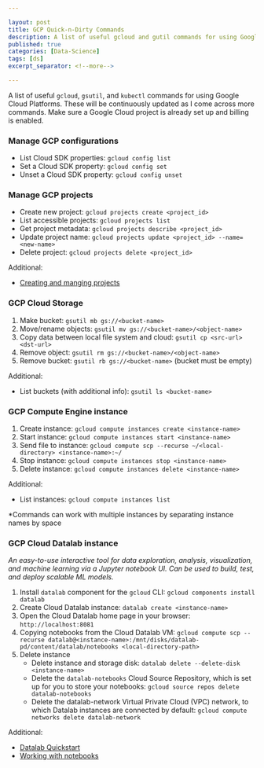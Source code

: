 ```yaml
---

layout: post
title: GCP Quick-n-Dirty Commands
description: A list of useful gcloud and gutil commands for using Google Cloud Platforms services
published: true
categories: [Data-Science]
tags: [ds]
excerpt_separator: <!--more-->

---
```


A list of useful `gcloud`, `gsutil`, and `kubectl` commands for using Google Cloud Platforms. These will be continuously updated as I come across more commands. Make sure a Google Cloud project is already set up and billing is enabled.

<!--more-->

### Manage GCP configurations

* List Cloud SDK properties: `gcloud config list`
* Set a Cloud SDK property: `gcloud config set`
* Unset a Cloud SDK property: `gcloud config unset`

### Manage GCP projects

* Create new project: `gcloud projects create <project_id>`
* List accessible projects: `gcloud projects list`
* Get project metadata: `gcloud projects describe <project_id>`
* Update project name: `gcloud projects update <project_id> --name=<new-name>`
* Delete project: `gcloud projects delete <project_id>`

Additional: 
* [Creating and manging projects](https://cloud.google.com/resource-manager/docs/creating-managing-projects)

### GCP Cloud Storage

1. Make bucket: `gsutil mb gs://<bucket-name>`
2. Move/rename objects: `gsutil mv gs://<bucket-name>/<object-name>`
3. Copy data between local file system and cloud: `gsutil cp <src-url> <dst-url>`
3. Remove object: `gsutil rm gs://<bucket-name>/<object-name>`
4. Remove bucket: `gsutil rb gs://<bucket-name>` (bucket must be empty)

Additional: 

* List buckets (with additional info): `gsutil ls <bucket-name>`

### GCP Compute Engine instance

1. Create instance: `gcloud compute instances create <instance-name>`  
2. Start instance: `gcloud compute instances start <instance-name>`  
3. Send file to instance: `gcloud compute scp --recurse ~/<local-directory> <instance-name>:~/`
4. Stop instance: `gcloud compute instances stop <instance-name>`  
5. Delete instance: `gcloud compute instances delete <instance-name>`

Additional: 

* List instances: `gcloud compute instances list`  

\*Commands can work with multiple instances by separating instance names by space

### GCP Cloud Datalab instance

*An easy-to-use interactive tool for data exploration, analysis, visualization, and machine learning via a Jupyter notebook UI. Can be used to build, test, and deploy scalable ML models.*

1. Install `datalab` component for the `gcloud` CLI: `gcloud components install datalab`
2. Create Cloud Datalab instance: `datalab create <instance-name>`
3. Open the Cloud Datalab home page in your browser: `http://localhost:8081`
4. Copying notebooks from the Cloud Datalab VM: `gcloud compute scp --recurse datalab@<instance-name>:/mnt/disks/datalab-pd/content/datalab/notebooks <local-directory-path>`
5. Delete instance 
	* Delete instance and storage disk: `datalab delete --delete-disk <instance-name>`
	* Delete the `datalab-notebooks` Cloud Source Repository, which is set up for you to store your notebooks: `gcloud source repos delete datalab-notebooks`
	* Delete the datalab-network Virtual Private Cloud (VPC) network, to which Datalab instances are connected by default: `gcloud compute networks delete datalab-network`

Additional: 

* [Datalab Quickstart](https://cloud.google.com/datalab/docs/quickstart)
* [Working with notebooks](https://cloud.google.com/datalab/docs/how-to/working-with-notebooks)